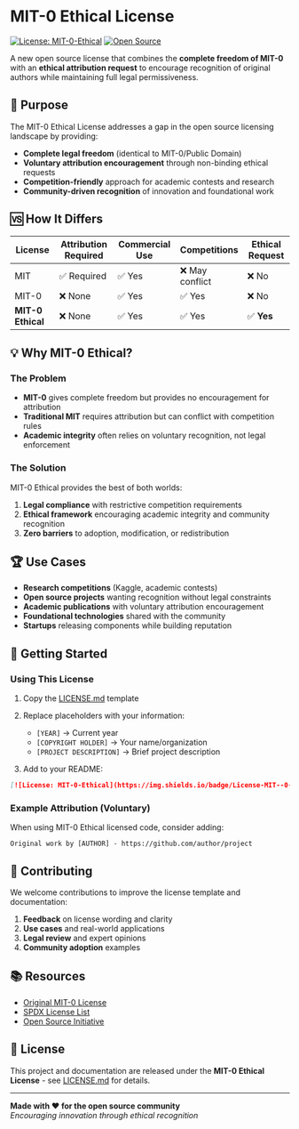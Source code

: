 # MIT-0 Ethical License

[![License: MIT-0-Ethical](https://img.shields.io/badge/License-MIT--0--Ethical-brightgreen.svg)](https://github.com/Yarflam/MIT-0-Ethical-License/blob/main/LICENSE.md)
[![Open Source](https://img.shields.io/badge/Open%20Source-❤️-red.svg)](https://opensource.org/)

A new open source license that combines the **complete freedom of MIT-0** with an **ethical attribution request** to encourage recognition of original authors while maintaining full legal permissiveness.

## 🎯 Purpose

The MIT-0 Ethical License addresses a gap in the open source licensing landscape by providing:

- **Complete legal freedom** (identical to MIT-0/Public Domain)
- **Voluntary attribution encouragement** through non-binding ethical requests
- **Competition-friendly** approach for academic contests and research
- **Community-driven recognition** of innovation and foundational work

## 🆚 How It Differs

| License | Attribution Required | Commercial Use | Competitions | Ethical Request |
|---------|---------------------|----------------|--------------|-----------------|
| MIT | ✅ Required | ✅ Yes | ❌ May conflict | ❌ No |
| MIT-0 | ❌ None | ✅ Yes | ✅ Yes | ❌ No |
| **MIT-0 Ethical** | ❌ None | ✅ Yes | ✅ Yes | ✅ **Yes** |

## 💡 Why MIT-0 Ethical?

### The Problem
- **MIT-0** gives complete freedom but provides no encouragement for attribution
- **Traditional MIT** requires attribution but can conflict with competition rules
- **Academic integrity** often relies on voluntary recognition, not legal enforcement

### The Solution
MIT-0 Ethical provides the best of both worlds:
1. **Legal compliance** with restrictive competition requirements
2. **Ethical framework** encouraging academic integrity and community recognition
3. **Zero barriers** to adoption, modification, or redistribution

## 🏆 Use Cases

- **Research competitions** (Kaggle, academic contests)
- **Open source projects** wanting recognition without legal constraints
- **Academic publications** with voluntary attribution encouragement
- **Foundational technologies** shared with the community
- **Startups** releasing components while building reputation

## 🚀 Getting Started

### Using This License

1. Copy the [LICENSE.md](LICENSE.md) template
2. Replace placeholders with your information:
   - `[YEAR]` → Current year
   - `[COPYRIGHT HOLDER]` → Your name/organization
   - `[PROJECT DESCRIPTION]` → Brief project description

3. Add to your README:
```markdown
[![License: MIT-0-Ethical](https://img.shields.io/badge/License-MIT--0--Ethical-brightgreen.svg)](https://github.com/Yarflam/MIT-0-Ethical-License/blob/main/LICENSE.md)
```

### Example Attribution (Voluntary)
When using MIT-0 Ethical licensed code, consider adding:
```
Original work by [AUTHOR] - https://github.com/author/project
```

## 🤝 Contributing

We welcome contributions to improve the license template and documentation:

1. **Feedback** on license wording and clarity
2. **Use cases** and real-world applications
3. **Legal review** and expert opinions
4. **Community adoption** examples

## 📚 Resources

- [Original MIT-0 License](https://opensource.org/license/mit-0)
- [SPDX License List](https://spdx.org/licenses/)
- [Open Source Initiative](https://opensource.org/)

## 📄 License

This project and documentation are released under the **MIT-0 Ethical License** - see [LICENSE.md](LICENSE.md) for details.

---

**Made with ❤️ for the open source community**  
*Encouraging innovation through ethical recognition*